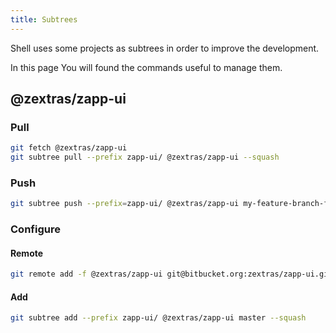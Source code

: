 ```yaml
---
title: Subtrees
---
```


Shell uses some projects as subtrees in order to improve the development.

In this page You will found the commands useful to manage them.

## @zextras/zapp-ui
### Pull
```bash
git fetch @zextras/zapp-ui
git subtree pull --prefix zapp-ui/ @zextras/zapp-ui --squash
```
### Push
```bash
git subtree push --prefix=zapp-ui/ @zextras/zapp-ui my-feature-branch-for-PR
```
### Configure
#### Remote
```bash
git remote add -f @zextras/zapp-ui git@bitbucket.org:zextras/zapp-ui.git
```
#### Add
```bash
git subtree add --prefix zapp-ui/ @zextras/zapp-ui master --squash
```
